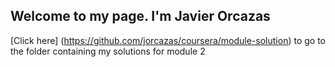 ## Welcome to my page. I'm Javier Orcazas

[Click here] (https://github.com/jorcazas/coursera/module-solution) to go to the folder containing my solutions for module 2
